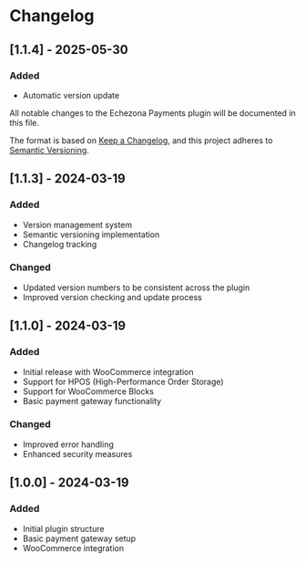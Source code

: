 # Changelog


## [1.1.4] - 2025-05-30
### Added
- Automatic version update

All notable changes to the Echezona Payments plugin will be documented in this file.

The format is based on [Keep a Changelog](https://keepachangelog.com/en/1.0.0/),
and this project adheres to [Semantic Versioning](https://semver.org/spec/v2.0.0.html).

## [1.1.3] - 2024-03-19
### Added
- Version management system
- Semantic versioning implementation
- Changelog tracking

### Changed
- Updated version numbers to be consistent across the plugin
- Improved version checking and update process

## [1.1.0] - 2024-03-19
### Added
- Initial release with WooCommerce integration
- Support for HPOS (High-Performance Order Storage)
- Support for WooCommerce Blocks
- Basic payment gateway functionality

### Changed
- Improved error handling
- Enhanced security measures

## [1.0.0] - 2024-03-19
### Added
- Initial plugin structure
- Basic payment gateway setup
- WooCommerce integration 